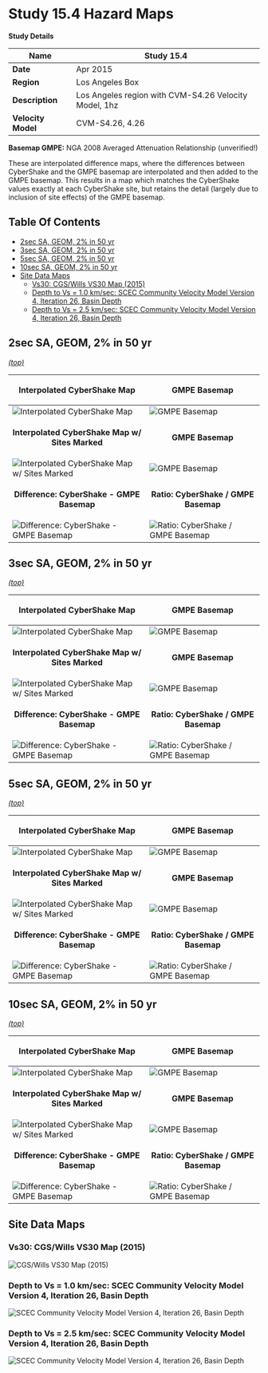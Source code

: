 # Study 15.4 Hazard Maps

**Study Details**

| **Name** | Study 15.4 |
|-----|-----|
| **Date** | Apr 2015 |
| **Region** | Los Angeles Box |
| **Description** | Los Angeles region with CVM-S4.26 Velocity Model, 1hz |
| **Velocity Model** | CVM-S4.26, 4.26 |

**Basemap GMPE:** NGA 2008 Averaged Attenuation Relationship (unverified!)

These are interpolated difference maps, where the differences between CyberShake and the GMPE basemap are interpolated and then added to the GMPE basemap. This results in a map which matches the CyberShake values exactly at each CyberShake site, but retains the detail (largely due to inclusion of site effects) of the GMPE basemap.
## Table Of Contents
* [2sec SA, GEOM, 2% in 50 yr](#2sec-sa-geom-2-in-50-yr)
* [3sec SA, GEOM, 2% in 50 yr](#3sec-sa-geom-2-in-50-yr)
* [5sec SA, GEOM, 2% in 50 yr](#5sec-sa-geom-2-in-50-yr)
* [10sec SA, GEOM, 2% in 50 yr](#10sec-sa-geom-2-in-50-yr)
* [Site Data Maps](#site-data-maps)
  * [Vs30: CGS/Wills VS30 Map (2015)](#vs30-cgswills-vs30-map-2015)
  * [Depth to Vs = 1.0 km/sec: SCEC Community Velocity Model Version 4, Iteration 26, Basin Depth](#depth-to-vs--10-kmsec-scec-community-velocity-model-version-4-iteration-26-basin-depth)
  * [Depth to Vs = 2.5 km/sec: SCEC Community Velocity Model Version 4, Iteration 26, Basin Depth](#depth-to-vs--25-kmsec-scec-community-velocity-model-version-4-iteration-26-basin-depth)
## 2sec SA, GEOM, 2% in 50 yr
*[(top)](#table-of-contents)*

| <p align="center">**Interpolated CyberShake Map**</p> | <p align="center">**GMPE Basemap**</p> |
|-----|-----|
| ![Interpolated CyberShake Map](resources/map_2s_GEOM_2in50_interpolated.png) | ![GMPE Basemap](resources/map_2s_GEOM_2in50_basemap.png) |
| <p align="center">**Interpolated CyberShake Map w/ Sites Marked**</p> | <p align="center">**GMPE Basemap**</p> |
| ![Interpolated CyberShake Map w/ Sites Marked](resources/map_2s_GEOM_2in50_interpolated_marks.png) | ![GMPE Basemap](resources/map_2s_GEOM_2in50_basemap.png) |
| <p align="center">**Difference: CyberShake - GMPE Basemap**</p> | <p align="center">**Ratio: CyberShake / GMPE Basemap**</p> |
| ![Difference: CyberShake - GMPE Basemap](resources/map_2s_GEOM_2in50_diff.png) | ![Ratio: CyberShake / GMPE Basemap](resources/map_2s_GEOM_2in50_ratio.png) |

## 3sec SA, GEOM, 2% in 50 yr
*[(top)](#table-of-contents)*

| <p align="center">**Interpolated CyberShake Map**</p> | <p align="center">**GMPE Basemap**</p> |
|-----|-----|
| ![Interpolated CyberShake Map](resources/map_3s_GEOM_2in50_interpolated.png) | ![GMPE Basemap](resources/map_3s_GEOM_2in50_basemap.png) |
| <p align="center">**Interpolated CyberShake Map w/ Sites Marked**</p> | <p align="center">**GMPE Basemap**</p> |
| ![Interpolated CyberShake Map w/ Sites Marked](resources/map_3s_GEOM_2in50_interpolated_marks.png) | ![GMPE Basemap](resources/map_3s_GEOM_2in50_basemap.png) |
| <p align="center">**Difference: CyberShake - GMPE Basemap**</p> | <p align="center">**Ratio: CyberShake / GMPE Basemap**</p> |
| ![Difference: CyberShake - GMPE Basemap](resources/map_3s_GEOM_2in50_diff.png) | ![Ratio: CyberShake / GMPE Basemap](resources/map_3s_GEOM_2in50_ratio.png) |

## 5sec SA, GEOM, 2% in 50 yr
*[(top)](#table-of-contents)*

| <p align="center">**Interpolated CyberShake Map**</p> | <p align="center">**GMPE Basemap**</p> |
|-----|-----|
| ![Interpolated CyberShake Map](resources/map_5s_GEOM_2in50_interpolated.png) | ![GMPE Basemap](resources/map_5s_GEOM_2in50_basemap.png) |
| <p align="center">**Interpolated CyberShake Map w/ Sites Marked**</p> | <p align="center">**GMPE Basemap**</p> |
| ![Interpolated CyberShake Map w/ Sites Marked](resources/map_5s_GEOM_2in50_interpolated_marks.png) | ![GMPE Basemap](resources/map_5s_GEOM_2in50_basemap.png) |
| <p align="center">**Difference: CyberShake - GMPE Basemap**</p> | <p align="center">**Ratio: CyberShake / GMPE Basemap**</p> |
| ![Difference: CyberShake - GMPE Basemap](resources/map_5s_GEOM_2in50_diff.png) | ![Ratio: CyberShake / GMPE Basemap](resources/map_5s_GEOM_2in50_ratio.png) |

## 10sec SA, GEOM, 2% in 50 yr
*[(top)](#table-of-contents)*

| <p align="center">**Interpolated CyberShake Map**</p> | <p align="center">**GMPE Basemap**</p> |
|-----|-----|
| ![Interpolated CyberShake Map](resources/map_10s_GEOM_2in50_interpolated.png) | ![GMPE Basemap](resources/map_10s_GEOM_2in50_basemap.png) |
| <p align="center">**Interpolated CyberShake Map w/ Sites Marked**</p> | <p align="center">**GMPE Basemap**</p> |
| ![Interpolated CyberShake Map w/ Sites Marked](resources/map_10s_GEOM_2in50_interpolated_marks.png) | ![GMPE Basemap](resources/map_10s_GEOM_2in50_basemap.png) |
| <p align="center">**Difference: CyberShake - GMPE Basemap**</p> | <p align="center">**Ratio: CyberShake / GMPE Basemap**</p> |
| ![Difference: CyberShake - GMPE Basemap](resources/map_10s_GEOM_2in50_diff.png) | ![Ratio: CyberShake / GMPE Basemap](resources/map_10s_GEOM_2in50_ratio.png) |

## Site Data Maps
### Vs30: CGS/Wills VS30 Map (2015)

![CGS/Wills VS30 Map (2015)](resources/Wills2015_Vs30.png)
### Depth to Vs = 1.0 km/sec: SCEC Community Velocity Model Version 4, Iteration 26, Basin Depth

![SCEC Community Velocity Model Version 4, Iteration 26, Basin Depth](resources/CVM4i26_Z1.0.png)
### Depth to Vs = 2.5 km/sec: SCEC Community Velocity Model Version 4, Iteration 26, Basin Depth

![SCEC Community Velocity Model Version 4, Iteration 26, Basin Depth](resources/CVM4i26_Z2.5.png)
